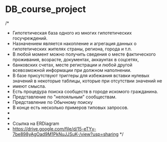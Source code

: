 # DB_course_project
/*
 * Гипотетическая база одного из многих гипотетических госучреждений. 
 * Назначением является накопление и агрегация данных о гипотетических жителях страны, региона, города и т.п. 
 * В любой момент можно получить сведения о месте фактического проживания, возрасте, документах, аккаунтах в соцсетях, 
 * 	банковских счетах, месте регистрации и любой другой всевозможной информации при должном наполнении.
 * В базе присутствуют триггеры для избежания вставки нулевых значений в некоторые таблицы, которые при отсутствии значений не 
 * 	имеют смысла.
 * Есть процедура поиска сообществ в городе искомого гражданина.
 * Представление по "нелояльным" сообществам.
 * Представление по Обычному поиску 
 * В конце есть несколько примеров типовых запросов.
 * 
 * 
 * Ссылка на ERDiagram
 * https://drive.google.com/file/d/15-eTYv-7be898yAgOad9M1PkNuJJSuK-/view?usp=sharing
*/
